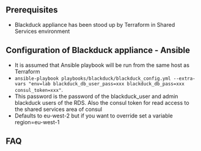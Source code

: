 ## Prerequisites 
- Blackduck appliance has been stood up by Terraform in Shared Services environment

## Configuration of Blackduck appliance - Ansible
- It is assumed that Ansible playbook will be run from the same host as Terraform
- `ansible-playbook playbooks/blackduck/blackduck_config.yml --extra-vars "env=lab blackduck_db_user_pass=xxx blackduck_db_pass=xxx consul_token=xxx"`. 
- This password is the password of the blackduck_user and admin blackduck users of the RDS. Also the consul token for read access to the shared services area of consul
- Defaults to eu-west-2 but if you want to override set a variable region=eu-west-1

## FAQ

